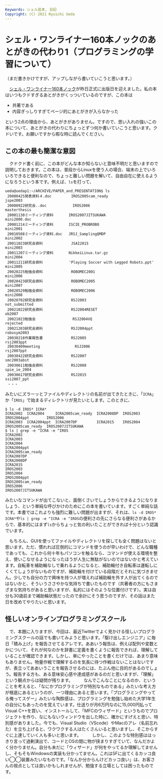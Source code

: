 ```yaml
---
Keywords: シェル芸本, 日記
Copyright: (C) 2021 Ryuichi Ueda
---
```


# シェル・ワンライナー160本ノックのあとがきの代わり1（プログラミングの学習について）

（まだ書きかけですが、アップしながら書いていこうと思います。）

　[シェル・ワンライナー160本ノック](https://gihyo.jp/book/2021/978-4-297-12267-6)が昨日正式に出版日を迎えました。私の本はいつもクドすぎるあとがきがくっついているのですが、この本は

* 共著である
* 内容ぎっしりすぎてページ的にあとがきが入らなかった

という2点の理由から、あとがきがありません。ですので、思い入れの強いこの本について、あとがきの代わりにちょっとずつ何か書いていこうと思います。クドいです。お願いですから暇な時に読んでください。



## この本の最も簡潔な意図

　クドクド書く前に、この本がどんな本か知らないと意味不明だと思いますので説明しておきます。この本は、普段からLinuxを使う人の場合、端末の上でいろいろできると便利なので、ちょっと難しい問題を解いて、自由自在に使えるようになろうという本です。例えば、`ls`を打って、

```
ueda@uedap1:~/ARCHIVE/PAPER_and_PRESENTATION$ ls
 20000425発表資料４.doc         IROS2005cam_ready                        jspe2003
 20000922研究会..doc            IROS2006                                 masterthesis
 20001130ミーティング資料       IROS2007JITSUKAWA                        mini2000.doc
 20001214ミーティング資料       ISCIE_PROBROBO                           mini2001
 20010508ミーティング資料.doc   JRSJ_SamplingQMDP                        mini2002
 20011023研究会資料             JSAI2015                                 mini2003
 20011207ミーティング資料       NikkeiLinux.tar.gz                       mini2004
 20011211研究会資料            'Playing Soccer with Legged Robots.ppt'   mini2005
 20020225勉強会資料             ROBOMEC2001                              mini2006
 20020423研究会資料             ROBOMEC2005                              mini2007
 20020529勉強会資料             ROBOMEC2006                              mini2008
 20020702研究会資料             RSJ2003                                  not_submitted
 20021022研究会資料             RSJ2004RESET                             ob2007
 20021023勉強会                 RSJ2004VQ                                rejected
 20021203研究会資料             RSJ2004ppt                               robosym2003
 20030218作業報告書             RSJ2005                                  rsj2003ppt
 20030409meeting                RSJ2006                                  rsj2007ppt
 20030422研究会資料             RSJ2007                                  smc2003abst
 20030611勉強会資料             RSJ2008                                  spie_ie_2004
 20030617研究会資料             RSJ2015                                  ssi2007_ppt
 ・・・
```

みたいにズラーッとファイルやディレクトリの名前が出てきたときに、「`ICRA`」か「`IROS`」で始まるディレクトリが見たいとします。このときに、

```
$ ls -d IROS* ICRA*
ICRA2002  ICRA2004     ICRA2005cam_ready  ICRA2008DP  IROS2003  IROS2004ppt        IROS2006
ICRA2003  ICRA2004ppt  ICRA2007DP         ICRA2015    IROS2004  IROS2005cam_ready  IROS2007JITSUKAWA
$ ls | grep -e ^ICRA -e ^IROS
ICRA2002
ICRA2003
ICRA2004
ICRA2004ppt
ICRA2005cam_ready
ICRA2007DP
ICRA2008DP
ICRA2015
IROS2003
IROS2004
IROS2004ppt
IROS2005cam_ready
IROS2006
IROS2007JITSUKAWA
```

みたいなコマンドが出てこないと、面倒くさいでしょうからできるようになりましょう、という単純な呼びかけのためにこの本を書いています。すごく単純な話です。本書ではこれよりも強烈に難しい問題が出ますが、それは、`ls -d IROS* ICRA*`や`ls | grep -e ^ICRA -e ^IROS`の便利さの先にさらなる便利さがあるからで、基本的にはまず`ls`からちょっと気の利いたことができれば十分という認識でいます。

　もちろん、GUIを使ってファイルやディレクトリを探しても全く問題はないと思います。ただ、慣れれば圧倒的にコマンドを使うのが早いわけで、どんな職種であっても、これから何十年もパソコンを触るなら、コマンドが使える環境を整え、使いこなせるようになったほうが人生に無駄がないのではないかと考えています。自転車を補助輪なしで乗れるようになると、補助輪付き自転車は運転しにくくてしょうがないものですが、補助輪を付けている段階だとそれに気づきません。少しでも自分の力で興味を持つ人が増えれば補助輪を外す人が出てくるのではないかと、そういうささやかな気持ちで書いたものです（共著者の方にもさまざまな気持ちがあると思いますが、私的にはそのような位置付けです）。実は自分も30歳前まで補助輪状態だったので余計にそう思うのですが、その話はまた日を改めてやりたいと思います。

## 怪しいオンラインプログラミングスクール

　で、本題に入りますが、今回は、最近Twitterでよく見かける怪しいプログラミングスクールの話でも書いてみようと思います。「駆け出しエンジニア」に毎日「積み上げ」を報告させてるアレです。ああいう報告は、例えば配列や変数とかについて、それが何なのかを辞書に定義を書くように報告できれば、理解していることが確認できます。しかし、単にやったことを書くだけでは、あまり意味もありません。物量作戦で理解するのを気長に待つ作戦はないことはないですが、表立ってああいうことを報告させるのには、たぶん他に目的があるのでしょう。報告する方も、ある意味安心感や達成感があるのだと思いますが、「理解」という観点からは疑問が残ります。
　
　なんでこんなことになるのか、ということを考えると、「なにかプログラミングが特別なものである」みたいな考え方が根底にあるというのが、一つ理由にあると思います。「プログラミングやってる俺ってスゲー」みたいな陶酔感は、プログラミングを勉強し始めた大学1年生の自分にもあったのを覚えています。仕送りが月6万円なのに15,000円払ってVisual C++を買い、インストールして、「MFCのウィザード」というものでプロジェクトを作り、なにもないウィンドウを出した時に、確かにすげえと思い、特別感がありました。今でも、Visual Studio（VScode）やMacのアレ（名前忘れた）を立ち上げると、ワクワクする人はたくさんいると思いますし、そこからすぐに上達していく人も多いと思います。
　
　しかし、このような特別感ははっきり言って過剰演出で、コードとOSの間に物が挟まりすぎていて、なんだかよく分かりません。自分も未だに「ウィザード」が何をやってるか理解してませんし、そもそもWindowsの実装も分かってません。これはSFに出てくるカッコ良い◯◯装置みたいなものです。「なんか分からんけどカッコ良い」は、お客さんの視点としては良いかもしれませんが、勉強する立場としては困ったものです。
　
　
